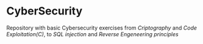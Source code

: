 # CyberSecurity
Repository with basic Cybersecurity exercises from *Criptography* and *Code Exploitation(C)*, to *SQL injection* and *Reverse Engeneering principles*
